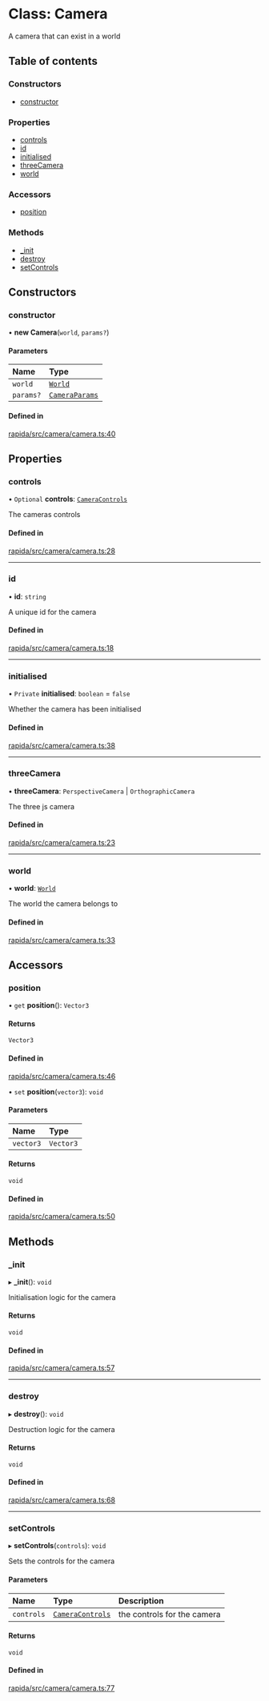 # Class: Camera

A camera that can exist in a world

## Table of contents

### Constructors

- [constructor](Camera.md#constructor)

### Properties

- [controls](Camera.md#controls)
- [id](Camera.md#id)
- [initialised](Camera.md#initialised)
- [threeCamera](Camera.md#threecamera)
- [world](Camera.md#world)

### Accessors

- [position](Camera.md#position)

### Methods

- [\_init](Camera.md#_init)
- [destroy](Camera.md#destroy)
- [setControls](Camera.md#setcontrols)

## Constructors

### constructor

• **new Camera**(`world`, `params?`)

#### Parameters

| Name | Type |
| :------ | :------ |
| `world` | [`World`](World.md) |
| `params?` | [`CameraParams`](../modules.md#cameraparams) |

#### Defined in

[rapida/src/camera/camera.ts:40](https://gitlab.com/rapidajs/rapida/-/blob/b5e99c9/packages/rapida/src/camera/camera.ts#L40)

## Properties

### controls

• `Optional` **controls**: [`CameraControls`](CameraControls.md)

The cameras controls

#### Defined in

[rapida/src/camera/camera.ts:28](https://gitlab.com/rapidajs/rapida/-/blob/b5e99c9/packages/rapida/src/camera/camera.ts#L28)

___

### id

• **id**: `string`

A unique id for the camera

#### Defined in

[rapida/src/camera/camera.ts:18](https://gitlab.com/rapidajs/rapida/-/blob/b5e99c9/packages/rapida/src/camera/camera.ts#L18)

___

### initialised

• `Private` **initialised**: `boolean` = `false`

Whether the camera has been initialised

#### Defined in

[rapida/src/camera/camera.ts:38](https://gitlab.com/rapidajs/rapida/-/blob/b5e99c9/packages/rapida/src/camera/camera.ts#L38)

___

### threeCamera

• **threeCamera**: `PerspectiveCamera` \| `OrthographicCamera`

The three js camera

#### Defined in

[rapida/src/camera/camera.ts:23](https://gitlab.com/rapidajs/rapida/-/blob/b5e99c9/packages/rapida/src/camera/camera.ts#L23)

___

### world

• **world**: [`World`](World.md)

The world the camera belongs to

#### Defined in

[rapida/src/camera/camera.ts:33](https://gitlab.com/rapidajs/rapida/-/blob/b5e99c9/packages/rapida/src/camera/camera.ts#L33)

## Accessors

### position

• `get` **position**(): `Vector3`

#### Returns

`Vector3`

#### Defined in

[rapida/src/camera/camera.ts:46](https://gitlab.com/rapidajs/rapida/-/blob/b5e99c9/packages/rapida/src/camera/camera.ts#L46)

• `set` **position**(`vector3`): `void`

#### Parameters

| Name | Type |
| :------ | :------ |
| `vector3` | `Vector3` |

#### Returns

`void`

#### Defined in

[rapida/src/camera/camera.ts:50](https://gitlab.com/rapidajs/rapida/-/blob/b5e99c9/packages/rapida/src/camera/camera.ts#L50)

## Methods

### \_init

▸ **_init**(): `void`

Initialisation logic for the camera

#### Returns

`void`

#### Defined in

[rapida/src/camera/camera.ts:57](https://gitlab.com/rapidajs/rapida/-/blob/b5e99c9/packages/rapida/src/camera/camera.ts#L57)

___

### destroy

▸ **destroy**(): `void`

Destruction logic for the camera

#### Returns

`void`

#### Defined in

[rapida/src/camera/camera.ts:68](https://gitlab.com/rapidajs/rapida/-/blob/b5e99c9/packages/rapida/src/camera/camera.ts#L68)

___

### setControls

▸ **setControls**(`controls`): `void`

Sets the controls for the camera

#### Parameters

| Name | Type | Description |
| :------ | :------ | :------ |
| `controls` | [`CameraControls`](CameraControls.md) | the controls for the camera |

#### Returns

`void`

#### Defined in

[rapida/src/camera/camera.ts:77](https://gitlab.com/rapidajs/rapida/-/blob/b5e99c9/packages/rapida/src/camera/camera.ts#L77)

